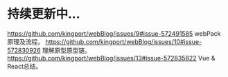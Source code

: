 # 持续更新中...

 https://github.com/kingport/webBlog/issues/9#issue-572491585  webPack原理及流程。
 https://github.com/kingport/webBlog/issues/10#issue-572830926 理解原型原型链。
 https://github.com/kingport/webBlog/issues/13#issue-572835822 Vue & React总结。
 

